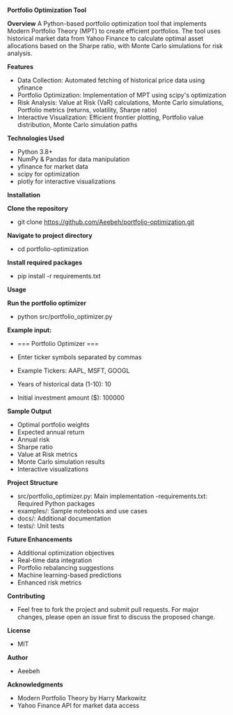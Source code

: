 **Portfolio Optimization Tool**

**Overview**
A Python-based portfolio optimization tool that implements Modern Portfolio Theory (MPT) to create efficient portfolios. The tool uses historical market data from Yahoo Finance to calculate optimal asset allocations based on the Sharpe ratio, with Monte Carlo simulations for risk analysis.

**Features**
- Data Collection: Automated fetching of historical price data using yfinance
- Portfolio Optimization: Implementation of MPT using scipy's optimization
- Risk Analysis: Value at Risk (VaR) calculations, Monte Carlo simulations, Portfolio metrics (returns, volatility, Sharpe ratio)
- Interactive Visualization: Efficient frontier plotting, Portfolio value distribution, Monte Carlo simulation paths

**Technologies Used**
- Python 3.8+
- NumPy & Pandas for data manipulation
- yfinance for market data
- scipy for optimization
- plotly for interactive visualizations

**Installation**

**Clone the repository**
- git clone https://github.com/Aeebeh/portfolio-optimization.git

**Navigate to project directory**
- cd portfolio-optimization

**Install required packages**
- pip install -r requirements.txt

**Usage**

**Run the portfolio optimizer**
- python src/portfolio_optimizer.py

**Example input:**
- === Portfolio Optimizer ===

- Enter ticker symbols separated by commas
- Example Tickers: AAPL, MSFT, GOOGL
- Years of historical data (1-10): 10
- Initial investment amount ($): 100000

**Sample Output**
- Optimal portfolio weights
- Expected annual return
- Annual risk
- Sharpe ratio
- Value at Risk metrics
- Monte Carlo simulation results
- Interactive visualizations

**Project Structure**
- src/portfolio_optimizer.py: Main implementation
-requirements.txt: Required Python packages
 - examples/: Sample notebooks and use cases
- docs/: Additional documentation
- tests/: Unit tests

**Future Enhancements**
- Additional optimization objectives
- Real-time data integration
- Portfolio rebalancing suggestions
- Machine learning-based predictions
- Enhanced risk metrics

**Contributing**
- Feel free to fork the project and submit pull requests. For major changes, please open an issue first to discuss the proposed change.

**License**
- MIT

**Author**
- Aeebeh

**Acknowledgments**
- Modern Portfolio Theory by Harry Markowitz
- Yahoo Finance API for market data access
